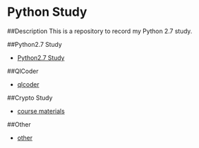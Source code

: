 # Python Study
##Description
This is a repository to record my Python 2.7 study.

##Python2.7 Study
- [Python2.7 Study](study)

##QlCoder
- [qlcoder](qlcoder)

##Crypto Study
- [course materials](course_materials)

##Other
- [other](other)
